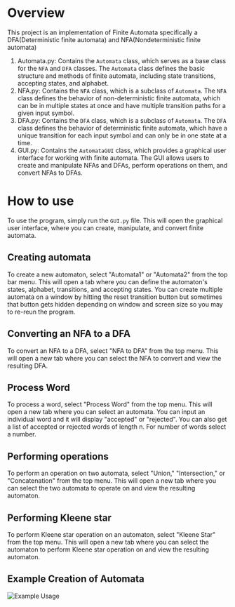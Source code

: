 # Overview
This project is an implementation of Finite Automata specifically a DFA(Deterministic finite automata) and NFA(Nondeterministic finite automata)

1. Automata.py: Contains the `Automata` class, which serves as a base class for the `NFA` and `DFA` classes. The `Automata` class defines the basic structure and methods of finite automata, including state transitions, accepting states, and alphabet.
2. NFA.py: Contains the `NFA` class, which is a subclass of `Automata`. The `NFA` class defines the behavior of non-deterministic finite automata, which can be in multiple states at once and have multiple transition paths for a given input symbol.
3. DFA.py: Contains the `DFA` class, which is a subclass of `Automata`. The `DFA` class defines the behavior of deterministic finite automata, which have a unique transition for each input symbol and can only be in one state at a time.
4. GUI.py: Contains the `AutomataGUI` class, which provides a graphical user interface for working with finite automata. The GUI allows users to create and manipulate NFAs and DFAs, perform operations on them, and convert NFAs to DFAs.

# How to use
To use the program, simply run the `GUI.py` file. This will open the graphical user interface, where you can create, manipulate, and convert finite automata.

## Creating automata
To create a new automaton, select "Automata1" or "Automata2" from the top bar menu. This will open a tab where you can define the automaton's states, alphabet, transitions, and accepting states. You can create multiple automata on a window by hitting the reset transition button but sometimes that button gets hidden depending on window and screen size so you may to re-reun the program.

## Converting an NFA to a DFA
To convert an NFA to a DFA, select "NFA to DFA" from the top menu. This will open a new tab where you can select the NFA to convert and view the resulting DFA.

## Process Word
To process a word, select "Process Word" from the top menu. This will open a new tab where you can select an automata. You can input an individual word and it will display "accepted" or "rejected". You can also get a list of accepted or rejected words of length n. For number of words select a number. 

## Performing operations
To perform an operation on two automata, select "Union," "Intersection," or "Concatenation" from the top menu. This will open a new tab where you can select the two automata to operate on and view the resulting automaton.

## Performing Kleene star
To perform Kleene star operation on an automaton, select "Kleene Star" from the top menu. This will open a new tab where you can select the automaton to perform Kleene star operation on and view the resulting automaton.

## Example Creation of Automata 
![Example Usage](example_usage.PNG)
